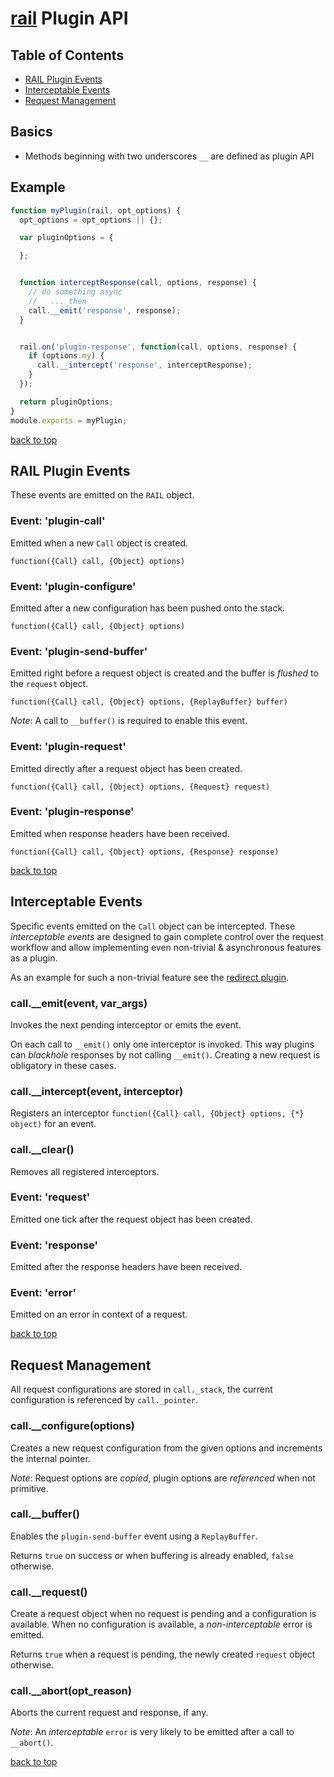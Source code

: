 # [rail](../README.markdown) Plugin API

## Table of Contents

  - [RAIL Plugin Events](#rail-plugin-events)
  - [Interceptable Events](#interceptable-events)
  - [Request Management](#request-management)

## Basics

  - Methods beginning with two underscores `__` are defined as plugin API

## Example

```js
function myPlugin(rail, opt_options) {
  opt_options = opt_options || {};

  var pluginOptions = {

  };


  function interceptResponse(call, options, response) {
    // do something async
    //   ... then
    call.__emit('response', response);
  }


  rail.on('plugin-response', function(call, options, response) {
    if (options.my) {
      call.__intercept('response', interceptResponse);
    }
  });

  return pluginOptions;
}
module.exports = myPlugin;
```

[back to top](#table-of-contents)

## RAIL Plugin Events

These events are emitted on the `RAIL` object.

### Event: 'plugin-call'
Emitted when a new `Call` object is created.

`function({Call} call, {Object} options)`

### Event: 'plugin-configure'
Emitted after a new configuration has been pushed onto the stack.

`function({Call} call, {Object} options)`

### Event: 'plugin-send-buffer'
Emitted right before a request object is created and the buffer is _flushed_ to the `request` object.

`function({Call} call, {Object} options, {ReplayBuffer} buffer)`

_Note_: A call to `__buffer()` is required to enable this event.

### Event: 'plugin-request'
Emitted directly after a request object has been created.

`function({Call} call, {Object} options, {Request} request)`

### Event: 'plugin-response'
Emitted when response headers have been received.

`function({Call} call, {Object} options, {Response} response)`

[back to top](#table-of-contents)

## Interceptable Events
Specific events emitted on the `Call` object can be intercepted.
These _interceptable events_ are designed to gain complete control over the request workflow and allow implementing even non-trivial & asynchronous features as a plugin.

As an example for such a non-trivial feature see the [redirect plugin](../lib/plugins/redirect.js).

### call.\_\_emit(event, var_args)
Invokes the next pending interceptor or emits the event.

On each call to `__emit()` only one interceptor is invoked. This way plugins can _blackhole_ responses by not calling `__emit()`. Creating a new request is obligatory in these cases.

### call.\_\_intercept(event, interceptor)
Registers an interceptor `function({Call} call, {Object} options, {*} object)` for an event.

### call.\_\_clear()
Removes all registered interceptors.

### Event: 'request'
Emitted one tick after the request object has been created.

### Event: 'response'
Emitted after the response headers have been received.

### Event: 'error'
Emitted on an error in context of a request.

[back to top](#table-of-contents)

## Request Management
All request configurations are stored in `call._stack`, the current configuration is referenced by `call._pointer`.

### call.\_\_configure(options)
Creates a new request configuration from the given options and increments the internal pointer.

_Note_: Request options are _copied_, plugin options are _referenced_ when not primitive.

### call.\_\_buffer()
Enables the `plugin-send-buffer` event using a `ReplayBuffer`.

Returns `true` on success or when buffering is already enabled, `false` otherwise.

### call.\_\_request()
Create a request object when no request is pending and a configuration is available. When no configuration is available, a _non-interceptable_ error is emitted.

Returns `true` when a request is pending, the newly created `request` object otherwise.

### call.\_\_abort(opt_reason)
Aborts the current request and response, if any.

_Note_: An _interceptable_ `error` is very likely to be emitted after a call to `__abort()`.

[back to top](#table-of-contents)
